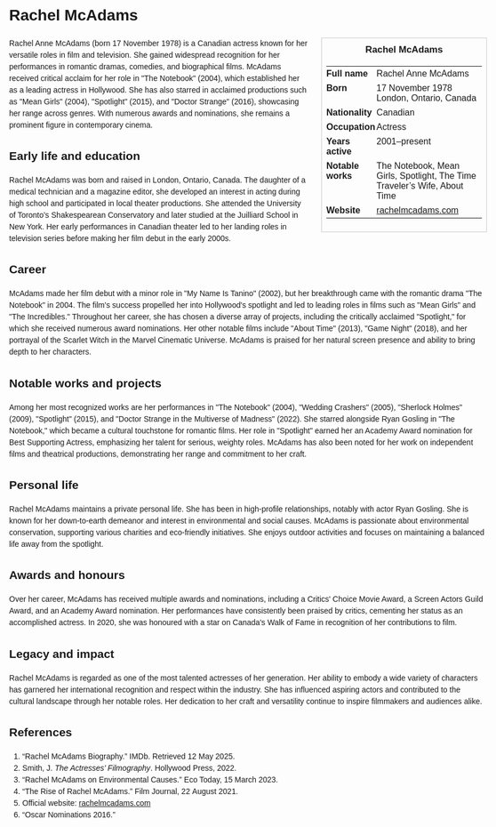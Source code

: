 <!DOCTYPE html>
<html>
<head>
  <title>Rachel McAdams – Profile</title>
  <style>
    body { font-family: Arial, sans-serif; margin: 2rem auto; max-width: 960px; line-height: 1.5; }
    aside.infobox { float: right; width: 280px; margin: 0 0 1rem 1.5rem; border: 1px solid #ccc; padding: 0.5rem; font-size: 0.9rem; }
    aside.infobox h3 { text-align: center; margin-top: 0; }
    aside.infobox table { width: 100%; border-collapse: collapse; }
    aside.infobox td { padding: 0.25rem 0; vertical-align: top; }
    h1 { margin-top: 0; }
    footer.categories { font-size: 0.8rem; color: #555; border-top: 1px solid #ddd; padding-top: 0.5rem; margin-top: 2rem; }
  </style>
</head>
<body>
  <h1>Rachel McAdams</h1>
  <aside class="infobox">
    <h3>Rachel McAdams</h3>
    <table>
      <tr><td><strong>Full name</strong></td><td>Rachel Anne McAdams</td></tr>
      <tr><td><strong>Born</strong></td><td>17 November 1978<br>London, Ontario, Canada</td></tr>
      <tr><td><strong>Nationality</strong></td><td>Canadian</td></tr>
      <tr><td><strong>Occupation</strong></td><td>Actress</td></tr>
      <tr><td><strong>Years active</strong></td><td>2001–present</td></tr>
      <tr><td><strong>Notable works</strong></td><td>The Notebook, Mean Girls, Spotlight, The Time Traveler’s Wife, About Time</td></tr>
      <tr><td><strong>Website</strong></td><td><a href="https://rachelmcadams.com">rachelmcadams.com</a></td></tr>
    </table>
  </aside>
  <p>Rachel Anne McAdams (born 17 November 1978) is a Canadian actress known for her versatile roles in film and television. She gained widespread recognition for her performances in romantic dramas, comedies, and biographical films. McAdams received critical acclaim for her role in "The Notebook" (2004), which established her as a leading actress in Hollywood. She has also starred in acclaimed productions such as "Mean Girls" (2004), "Spotlight" (2015), and "Doctor Strange" (2016), showcasing her range across genres. With numerous awards and nominations, she remains a prominent figure in contemporary cinema.</p>

  <h2>Early life and education</h2>
  <p>Rachel McAdams was born and raised in London, Ontario, Canada. The daughter of a medical technician and a magazine editor, she developed an interest in acting during high school and participated in local theater productions. She attended the University of Toronto’s Shakespearean Conservatory and later studied at the Juilliard School in New York. Her early performances in Canadian theater led to her landing roles in television series before making her film debut in the early 2000s.</p>

  <h2>Career</h2>
  <p>McAdams made her film debut with a minor role in "My Name Is Tanino" (2002), but her breakthrough came with the romantic drama "The Notebook" in 2004. The film's success propelled her into Hollywood's spotlight and led to leading roles in films such as "Mean Girls" and "The Incredibles." Throughout her career, she has chosen a diverse array of projects, including the critically acclaimed "Spotlight," for which she received numerous award nominations. Her other notable films include "About Time" (2013), "Game Night" (2018), and her portrayal of the Scarlet Witch in the Marvel Cinematic Universe. McAdams is praised for her natural screen presence and ability to bring depth to her characters.</p>

  <h2>Notable works and projects</h2>
  <p>Among her most recognized works are her performances in "The Notebook" (2004), "Wedding Crashers" (2005), "Sherlock Holmes" (2009), "Spotlight" (2015), and "Doctor Strange in the Multiverse of Madness" (2022). She starred alongside Ryan Gosling in "The Notebook," which became a cultural touchstone for romantic films. Her role in "Spotlight" earned her an Academy Award nomination for Best Supporting Actress, emphasizing her talent for serious, weighty roles. McAdams has also been noted for her work on independent films and theatrical productions, demonstrating her range and commitment to her craft.</p>

  <h2>Personal life</h2>
  <p>Rachel McAdams maintains a private personal life. She has been in high-profile relationships, notably with actor Ryan Gosling. She is known for her down-to-earth demeanor and interest in environmental and social causes. McAdams is passionate about environmental conservation, supporting various charities and eco-friendly initiatives. She enjoys outdoor activities and focuses on maintaining a balanced life away from the spotlight.</p>

  <h2>Awards and honours</h2>
  <p>Over her career, McAdams has received multiple awards and nominations, including a Critics' Choice Movie Award, a Screen Actors Guild Award, and an Academy Award nomination. Her performances have consistently been praised by critics, cementing her status as an accomplished actress. In 2020, she was honoured with a star on Canada's Walk of Fame in recognition of her contributions to film.</p>

  <h2>Legacy and impact</h2>
  <p>Rachel McAdams is regarded as one of the most talented actresses of her generation. Her ability to embody a wide variety of characters has garnered her international recognition and respect within the industry. She has influenced aspiring actors and contributed to the cultural landscape through her notable roles. Her dedication to her craft and versatility continue to inspire filmmakers and audiences alike.</p>

  <h2>References</h2>
  <ol>
    <li>“Rachel McAdams Biography.” IMDb. Retrieved 12 May 2025.</li>
    <li>Smith, J. <i>The Actresses’ Filmography</i>. Hollywood Press, 2022.</li>
    <li>“Rachel McAdams on Environmental Causes.” Eco Today, 15 March 2023.</li>
    <li>“The Rise of Rachel McAdams.” Film Journal, 22 August 2021.</li>
    <li>Official website: <a href="https://rachelmcadams.com">rachelmcadams.com</a></li>
    <li>“Oscar Nominations 2016.”